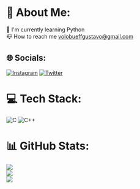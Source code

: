 # 💫 About Me:
🌱 I'm currently learning Python<br>📪 How to reach me volobueffgustavo@gmail.com


## 🌐 Socials:
[![Instagram](https://img.shields.io/badge/Instagram-%23E4405F.svg?logo=Instagram&logoColor=white)](https://instagram.com/gustavo_kv) [![Twitter](https://img.shields.io/badge/Twitter-%231DA1F2.svg?logo=Twitter&logoColor=white)](https://twitter.com/gustavo_kv) 

# 💻 Tech Stack:
![C](https://img.shields.io/badge/c-%2300599C.svg?style=for-the-badge&logo=c&logoColor=white) ![C++](https://img.shields.io/badge/c++-%2300599C.svg?style=for-the-badge&logo=c%2B%2B&logoColor=white)
# 📊 GitHub Stats:
![](https://github-readme-stats.vercel.app/api?username=gustavokv&theme=dark&hide_border=true&include_all_commits=true&count_private=false)<br/>
![](https://github-readme-streak-stats.herokuapp.com/?user=gustavokv&theme=dark&hide_border=true)<br/>
![](https://github-readme-stats.vercel.app/api/top-langs/?username=gustavokv&theme=dark&hide_border=true&include_all_commits=true&count_private=false&layout=compact)

<!-- Proudly created with GPRM ( https://gprm.itsvg.in ) -->
